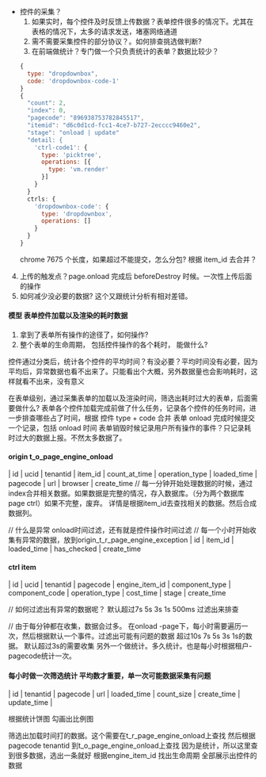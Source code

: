 - 控件的采集？
  1. 如果实时，每个控件及时反馈上传数据？表单控件很多的情况下。尤其在表格的情况下，太多的请求发送，堵塞网络通道
  2. 需不需要采集控件的部分协议？。如何排查挑选做判断?
  3. 在前端做统计？专门做一个只负责统计的表单？数据比较少？
  ```js
  {
    type: "dropdownbox",
    code: 'dropdownbox-code-1'
  }
  {
    "count": 2,
    "index": 0,
    "pagecode": "896938753782845517",
    "itemid": "d6c0d1cd-fcc1-4ce7-b727-2ecccc9460e2",
    "stage": "onload | update"
    "detail: {
      'ctrl-code1': {
        type: 'picktree',
        operations: [{
          type: 'vm.render'
        }]
      }
    }
    ctrls: {
      'dropdownbox-code': {
        type: 'dropdownbox',
        operations: []
      }
    }
  }
  ```
  chrome 7675 个长度，如果超过不能提交，怎么分包? 根据 item_id 去合并？

4. 上传的触发点？page.onload 完成后 beforeDestroy 时候。一次性上传后面的操作
5. 如何减少没必要的数据? 这个又跟统计分析有相对差错。

#### 模型 表单控件加载以及渲染的耗时数据

1. 拿到了表单所有操作的途径了，如何操作?
2. 整个表单的生命周期， 包括控件操作的各个耗时， 能做什么?

控件通过分类后，统计各个控件的平均时间？有没必要？平均时间没有必要，因为平均后，异常数据也看不出来了。只能看出个大概，另外数据量也会影响耗时，这样就看不出来，没有意义

在表单级别，通过采集表单的加载以及渲染时间，筛选出耗时过大的表单，后面需要做什么? 表单各个控件加载完成前做了什么任务，记录各个控件的任务时间，进一步排查哪些占了时间，根据 控件 type + code 合并
表单 onload 完成时候提交一个记录，包括 onload 时间
表单销毁时候记录用户所有操作的事件？只记录耗时过大的数据上报。不然太多数据了。

#### origin t_o_page_engine_onload
| id | ucid | tenantid | item_id | count_at_time | operation_type | loaded_time | pagecode | url | browser | create_time
// 每一分钟开始处理数据的时候，通过index合并相关数据。如果数据是完整的情况，存入数据库。（分为两个数据库page ctrl）如果不完整，废弃。
详情是根据item_id去查找相关的数据。然后合成数据列。

// 什么是异常 onload时间过滤，还有就是控件操作时间过滤
// 每一个小时开始收集有异常的数据，放到origin_t_r_page_engine_exception
| id | item_id | loaded_time | has_checked | create_time

#### ctrl item
| id | ucid | tenantid | pagecode | engine_item_id | component_type | component_code | operation_type | cost_time | stage | create_time

// 如何过滤出有异常的数据呢？ 默认超过7s 5s 3s 1s 500ms 过滤出来排查

// 由于每分钟都在收集，数据会过多。
在onload -page下，每小时需要遍历一次，然后根据默认一个事件。过滤出可能有问题的数据
超过10s  7s 5s 3s 1s的数据。
默认超过3s的需要收集
另外一个做统计。多久统计。也是每小时根据租户-pagecode统计一次。

#### 每小时做一次筛选统计 平均数才重要，单一次可能数据采集有问题
| id | tenantid | pagecode | url | loaded_time | count_size | create_time | update_time |


根据统计饼图 勾画出比例图

筛选出加载时间打的数据。这个需要在t_r_page_engine_onload上查找
然后根据 pagecode tenantid  到t_o_page_engine_onload上查找 因为是统计，所以这里查到很多数据，选出一条就好
根据engine_item_id 找出生命周期 全部展示出控件的数据